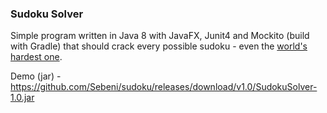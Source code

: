 ### Sudoku Solver
Simple program written in Java 8 with JavaFX, Junit4 and Mockito (build with Gradle) that should crack every possible sudoku -
even the [world's hardest one](https://www.telegraph.co.uk/news/science/science-news/9359579/Worlds-hardest-sudoku-can-you-crack-it.html).

Demo (jar) - https://github.com/Sebeni/sudoku/releases/download/v1.0/SudokuSolver-1.0.jar
